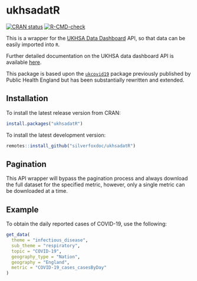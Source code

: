 # ukhsadatR

[![CRAN status](https://www.r-pkg.org/badges/version/ukhsadatR)](https://CRAN.R-project.org/package=ukhsadatR)
[![R-CMD-check](https://github.com/silverfoxdoc/ukhsadatR/actions/workflows/R-CMD-check.yaml/badge.svg)](https://github.com/silverfoxdoc/ukhsadatR/actions)

This is a wrapper for the [UKHSA Data Dashboard](https://ukhsa-dashboard.data.gov.uk/) API, so that data can be easily imported into `R`.

Further detailed documentation on the UKHSA data dashboard API is available [here](https://ukhsa-dashboard.data.gov.uk/access-our-data).

This package is based upon the [`ukcovid19`](https://github.com/UKHSA-Internal/coronavirus-dashboard-api-R-sdk) package previously published by Public Health England but has been substantially rewritten and extended.

## Installation

To install the latest release version from CRAN:
``` r
install.packages("ukhsadatR")
```

To install the latest development version:
``` r
remotes::install_github("silverfoxdoc/ukhsadatR")
```

## Pagination

This API wrapper will bypass the pagination process and always download the full dataset for the specified metric, however, only a single metric can be downloaded at a time.

## Example

To obtain the daily reported cases of COVID-19, use the following:

``` r
get_data(
  theme = "infectious_disease",
  sub_theme = "respiratory",
  topic = "COVID-19",
  geography_type = "Nation",
  geography = "England",
  metric = "COVID-19_cases_casesByDay"
)
```
